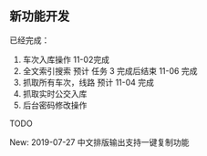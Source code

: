 ## 新功能开发
已经完成：

1. 车次入库操作 11-02完成
2. 全文索引搜索 预计 任务 3 完成后结束 11-06 完成
3. 抓取所有车次，线路 预计 11-04 完成
4. 抓取实时公交入库
5. 后台密码修改操作

TODO 

New: 2019-07-27 中文排版输出支持一键复制功能
